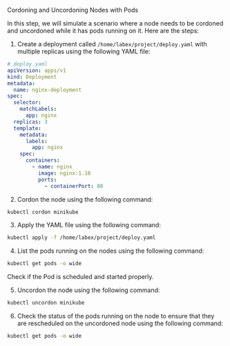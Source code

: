 Cordoning and Uncordoning Nodes with Pods

In this step, we will simulate a scenario where a node needs to be cordoned and uncordoned while it has pods running on it. Here are the steps:

1. Create a deployment called `/home/labex/project/deploy.yaml` with multiple replicas using the following YAML file:

```yaml
# deploy.yaml
apiVersion: apps/v1
kind: Deployment
metadata:
  name: nginx-deployment
spec:
  selector:
    matchLabels:
      app: nginx
  replicas: 3
  template:
    metadata:
      labels:
        app: nginx
    spec:
      containers:
        - name: nginx
          image: nginx:1.16
          ports:
            - containerPort: 80
```

2. Cordon the node using the following command:

```bash
kubectl cordon minikube
```

3. Apply the YAML file using the following command:

```bash
kubectl apply -f /home/labex/project/deploy.yaml
```

4. List the pods running on the nodes using the following command:

```bash
kubectl get pods -o wide
```

Check if the Pod is scheduled and started properly.

5. Uncordon the node using the following command:

```bash
kubectl uncordon minikube
```

6. Check the status of the pods running on the node to ensure that they are rescheduled on the uncordoned node using the following command:

```bash
kubectl get pods -o wide
```

